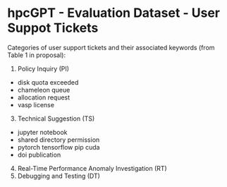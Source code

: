 # hpcGPT - Evaluation Dataset - User Suppot Tickets

Categories of user support tickets and their associated keywords (from Table 1 in proposal):
1. Policy Inquiry (PI)
  - disk quota exceeded
  - chameleon queue
  - allocation request
  - vasp license
3. Technical Suggestion (TS)
  - jupyter notebook
  - shared directory permission
  - pytorch tensorflow pip cuda
  - doi publication
4. Real-Time Performance Anomaly Investigation (RT)
5. Debugging and Testing (DT)
